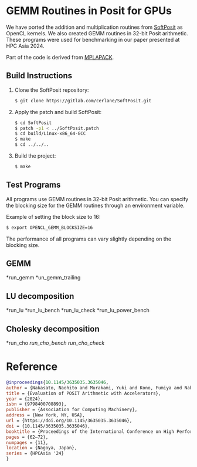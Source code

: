 # GEMM Routines in Posit for GPUs

We have ported the addition and multiplication routines from [SoftPosit](https://gitlab.com/cerlane/SoftPosit.git) as OpenCL kernels. We also created GEMM routines in 32-bit Posit arithmetic. These programs were used for benchmarking in our paper presented at HPC Asia 2024.

Part of the code is derived from [MPLAPACK](https://github.com/nakatamaho/mplapack).

## Build Instructions

1. Clone the SoftPosit repository:
    ```bash
    $ git clone https://gitlab.com/cerlane/SoftPosit.git
    ```

2. Apply the patch and build SoftPosit:
    ```bash
    $ cd SoftPosit
    $ patch -p1 < ../SoftPosit.patch
    $ cd build/Linux-x86_64-GCC
    $ make
    $ cd ../../..
    ```

3. Build the project:
    ```bash
    $ make
    ```

## Test Programs

All programs use GEMM routines in 32-bit Posit arithmetic. You can specify the blocking size for the GEMM routines through an environment variable.

Example of setting the block size to 16:
```bash
$ export OPENCL_GEMM_BLOCKSIZE=16
```

The performance of all programs can vary slightly depending on the blocking size.

## GEMM
 *run_gemm
 *un_gemm_trailing

## LU decomposition
 *run_lu
 *run_lu_bench
 *run_lu_check
 *run_lu_power_bench

## Cholesky decomposition
 *run_cho 
 *run_cho_bench*
 *run_cho_check*

# Reference 
```bibtex
@inproceedings{10.1145/3635035.3635046,
author = {Nakasato, Naohito and Murakami, Yuki and Kono, Fumiya and Nakata, Maho},
title = {Evaluation of POSIT Arithmetic with Accelerators},
year = {2024},
isbn = {9798400708893},
publisher = {Association for Computing Machinery},
address = {New York, NY, USA},
url = {https://doi.org/10.1145/3635035.3635046},
doi = {10.1145/3635035.3635046},
booktitle = {Proceedings of the International Conference on High Performance Computing in Asia-Pacific Region},
pages = {62–72},
numpages = {11},
location = {Nagoya, Japan},
series = {HPCAsia '24}
}
```
